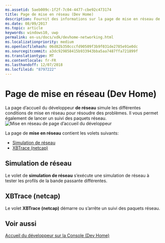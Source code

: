 ```yaml
---
ms.assetid: 5aeb009c-1f2f-7c04-4477-cbe92c473174
title: Page de mise en réseau (Dev Home)
description: Fournit des informations sur la page de mise en réseau de l’application accueil du développeur pour Xbox One.
ms.date: 08/09/2017
ms.topic: article
keywords: windows10, uwp
permalink: en-us/docs/xdk/devhome-networking.html
ms.localizationpriority: medium
ms.openlocfilehash: 06d82b350cccfd90509f3b9f031de2785e91e0dc
ms.sourcegitcommit: a3dc929858415b933943bba5aa7487ffa721899f
ms.translationtype: MT
ms.contentlocale: fr-FR
ms.lasthandoff: 12/07/2018
ms.locfileid: "8797222"
---
```

# <a name="networking-page-dev-home"></a>Page de mise en réseau (Dev Home)
   
  
La page d’accueil du développeur **de réseau** simule les différentes conditions de mise en réseau pour résoudre des problèmes. Il vous permet également de lancer un suivi des paquets réseau.   
 ![Mise en réseau de page d’accueil du développeur](images/devhome_networking.png)   
  
La page de **mise en réseau** contient les volets suivants:   
 
   *  [Simulation de réseau](#ID4EEB)  
   *  [XBTrace (netcap)](#ID4EOB)  

 
<a id="ID4EEB"></a>

   

## <a name="network-simulation"></a>Simulation de réseau  
   
  
Le volet de **simulation de réseau** s’exécute une simulation de réseau à tester les profils de la bande passante différentes.   
  
<a id="ID4EOB"></a>

   

## <a name="xbtrace-netcap"></a>XBTrace (netcap)  
   
  
Le volet **XBTrace (netcap)** démarre ou s’arrête un suivi des paquets réseau.   
  
<a id="ID4E2B"></a>

   

## <a name="see-also"></a>Voir aussi  
 [Accueil du développeur sur la Console (Dev Home)](dev-home.md)

  